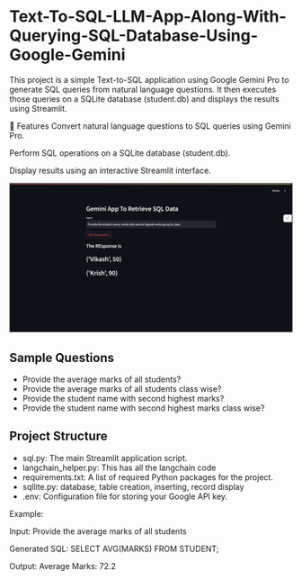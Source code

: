 # Text-To-SQL-LLM-App-Along-With-Querying-SQL-Database-Using-Google-Gemini

This project is a simple Text-to-SQL application using Google Gemini Pro to generate SQL queries from natural language questions. It then executes those queries on a SQLite database (student.db) and displays the results using Streamlit.

🚀 Features
Convert natural language questions to SQL queries using Gemini Pro.

Perform SQL operations on a SQLite database (student.db).

Display results using an interactive Streamlit interface.

![](https://github.com/VukkumJayaGayatri/Text-To-SQL-LLM-App-Along-With-Querying-SQL-Database-Using-Google-Gemini/blob/main/Images/SQL%20querying.png)


## Sample Questions
  - Provide the average marks of all students?
  - Provide the average marks of all students class wise?
  - Provide the student name with second highest marks?
  - Provide the student name with second highest marks class wise?
  
## Project Structure

- sql.py: The main Streamlit application script.
- langchain_helper.py: This has all the langchain code
- requirements.txt: A list of required Python packages for the project.
- sqllite.py: database, table creation, inserting, record display
- .env: Configuration file for storing your Google API key.

Example:

Input: Provide the average marks of all students

Generated SQL: SELECT AVG(MARKS) FROM STUDENT;

Output: Average Marks: 72.2
